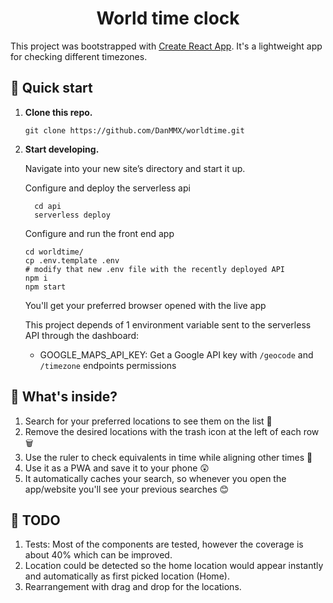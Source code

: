 <h1 align="center">
  World time clock
</h1>

This project was bootstrapped with [Create React App](https://github.com/facebook/create-react-app). It's a lightweight app for checking different timezones.

## 🚀 Quick start

1.  **Clone this repo.**

    ```shell
    git clone https://github.com/DanMMX/worldtime.git
    ```

1.  **Start developing.**

    Navigate into your new site’s directory and start it up.

    Configure and deploy the serverless api

    ```shell
      cd api
      serverless deploy
    ```

    Configure and run the front end app

    ```shell
    cd worldtime/
    cp .env.template .env
    # modify that new .env file with the recently deployed API
    npm i
    npm start
    ```

    You'll get your preferred browser opened with the live app

    This project depends of 1 environment variable sent to the serverless API through the dashboard:

    - GOOGLE_MAPS_API_KEY: Get a Google API key with `/geocode` and `/timezone` endpoints permissions

## 🧐 What's inside?

1. Search for your preferred locations to see them on the list 🔎
1. Remove the desired locations with the trash icon at the left of each row 🗑️
1. Use the ruler to check equivalents in time while aligning other times 📏
1. Use it as a PWA and save it to your phone 😲
1. It automatically caches your search, so whenever you open the app/website you'll see your previous searches 😊

## 📝 TODO

1. Tests: Most of the components are tested, however the coverage is about 40% which can be improved.
1. Location could be detected so the home location would appear instantly and automatically as first picked location (Home).
1. Rearrangement with drag and drop for the locations.
